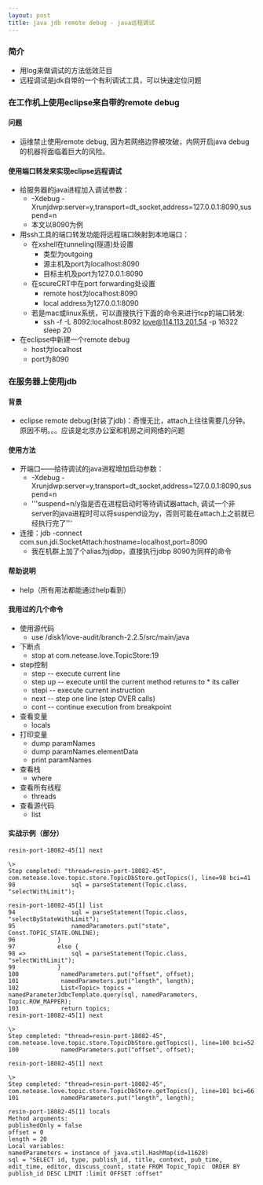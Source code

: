 ```yaml
---
layout: post
title: java jdb remote debug - java远程调试
---
```


### 简介 
 * 用log来做调试的方法低效茫目
 * 远程调试是jdk自带的一个有利调试工具，可以快速定位问题

### 在工作机上使用eclipse来自带的remote debug

#### 问题
 * 运维禁止使用remote debug, 因为若网络边界被攻破，内网开启java debug的机器将面临着巨大的风险。

#### 使用端口转发来实现eclipse远程调试
* 给服务器的java进程加入调试参数：
  * -Xdebug -Xrunjdwp:server=y,transport=dt_socket,address=127.0.0.1:8090,suspend=n 
  * 本文以8090为例
* 用ssh工具的端口转发功能将远程端口映射到本地端口：
  * 在xshell在tunneling(隧道)处设置
    * 类型为outgoing
    * 源主机及port为localhost:8090
    * 目标主机及port为127.0.0.1:8090
  * 在scureCRT中在port forwarding处设置
    * remote host为localhost:8090
    * local address为127.0.0.1:8090
  * 若是mac或linux系统，可以直接执行下面的命令来进行tcp的端口转发:
    * ssh -f -L 8092:localhost:8092 love@114.113.201.54 -p 16322 sleep 20
* 在eclipse中新建一个remote debug
  * host为localhost
  * port为8090
 

### 在服务器上使用jdb

#### 背景
 * eclipse remote debug(封装了jdb)：奇慢无比，attach上往往需要几分钟。原因不明。。。应该是北京办公室和机房之间网络的问题

#### 使用方法
* 开端口——给待调试的java进程增加启动参数：
  * -Xdebug -Xrunjdwp:server=y,transport=dt_socket,address=127.0.0.1:8090,suspend=n 
  * '''suspend=n/y指是否在进程启动时等待调试器attach, 调试一个非server的java进程时可以将suspend设为y，否则可能在attach上之前就已经执行完了'''
* 连接：jdb -connect com.sun.jdi.SocketAttach:hostname=localhost,port=8090
  * 我在机群上加了个alias为jdbp，直接执行jdbp 8090为同样的命令

#### 帮助说明
 * help（所有用法都能通过help看到）

#### 我用过的几个命令
* 使用源代码
  * use /disk1/love-audit/branch-2.2.5/src/main/java
* 下断点
  * stop at com.netease.love.TopicStore:19
* step控制
  * step                      -- execute current line
  * step up                   -- execute until the current method returns to   * its caller
  * stepi                     -- execute current instruction
  * next                      -- step one line (step OVER calls)
  * cont                      -- continue execution from breakpoint
* 查看变量
  * locals
* 打印变量
  * dump paramNames
  * dump paramNames.elementData
  * print paramNames
* 查看栈
  * where
* 查看所有线程
  * threads
* 查看源代码
  * list


#### 实战示例（部分）

    resin-port-18082-45[1] next

    \> 
    Step completed: "thread=resin-port-18082-45", com.netease.love.topic.store.TopicDbStore.getTopics(), line=98 bci=41
    98                sql = parseStatement(Topic.class, "selectWithLimit");

    resin-port-18082-45[1] list
    94                sql = parseStatement(Topic.class, "selectByStateWithLimit");
    95                namedParameters.put("state", Const.TOPIC_STATE.ONLINE);  
    96            }
    97            else {
    98 =>             sql = parseStatement(Topic.class, "selectWithLimit");
    99            }
    100            namedParameters.put("offset", offset); 
    101            namedParameters.put("length", length);
    102            List<Topic> topics = namedParameterJdbcTemplate.query(sql, namedParameters, Topic.ROW_MAPPER);
    103            return topics;
    resin-port-18082-45[1] next

    \> 
    Step completed: "thread=resin-port-18082-45", com.netease.love.topic.store.TopicDbStore.getTopics(), line=100 bci=52
    100            namedParameters.put("offset", offset); 

    resin-port-18082-45[1] next

    \> 
    Step completed: "thread=resin-port-18082-45", com.netease.love.topic.store.TopicDbStore.getTopics(), line=101 bci=66
    101            namedParameters.put("length", length);

    resin-port-18082-45[1] locals
    Method arguments:
    publishedOnly = false
    offset = 0
    length = 20
    Local variables:
    namedParameters = instance of java.util.HashMap(id=11628)
    sql = "SELECT id, type, publish_id, title, context, pub_time, edit_time, editor, discuss_count, state FROM Topic_Topic  ORDER BY publish_id DESC LIMIT :limit OFFSET :offset"
